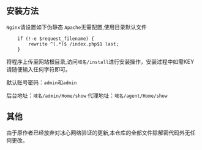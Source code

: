 ## 安装方法

`Nginx`请设置如下伪静态 `Apache`无需配置,使用目录默认文件
```
    if (!-e $request_filename) {
        rewrite ^(.*)$ /index.php$1 last;
    }
```

将程序上传至网站根目录,访问`域名/install`进行安装操作，安装过程中如需KEY请随便输入任何字符即可。

默认账号密码：`admin`和`admin`

后台地址：`域名/admin/Home/show`
代理地址：`域名/agent/Home/show`

## 其他

由于原作者已经放弃对冰心网络验证的更新,本仓库的全部文件除解密代码外无任何更改。
